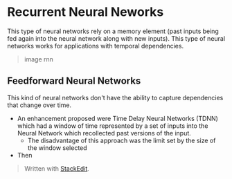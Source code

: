# Recurrent Neural Neworks

This type of neural networks rely on a memory element (past inputs being fed again into the neural network along with new inputs). This type of neural networks works for applications with temporal dependencies. 

> image rnn

## Feedforward Neural Networks

This kind of neural networks don't have the ability to capture dependencies that change over time.

- An enhancement proposed were Time Delay Neural Networks (TDNN) which had a window of time represented by a set of inputs into the Neural Network which recollected past versions of the input. 
	- The disadvantage of this approach was the limit set by the size of the window selected
- Then 

> Written with [StackEdit](https://stackedit.io/).
<!--stackedit_data:
eyJoaXN0b3J5IjpbLTEzNTcwMzk5NzYsMjA4ODc4NzE4MSwyMD
QyNjQ5MTddfQ==
-->